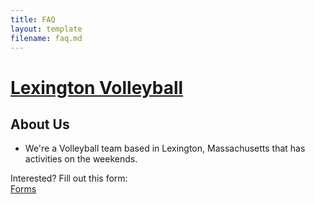 ```yaml
---
title: FAQ
layout: template
filename: faq.md
--- 
```


# [Lexington Volleyball](https://lexvolleyball.github.io)
## About Us

- We're a Volleyball team based in Lexington, Massachusetts that has activities on the weekends.

Interested?
Fill out this form:
<br>
[Forms](https://www.forms.google.com)
